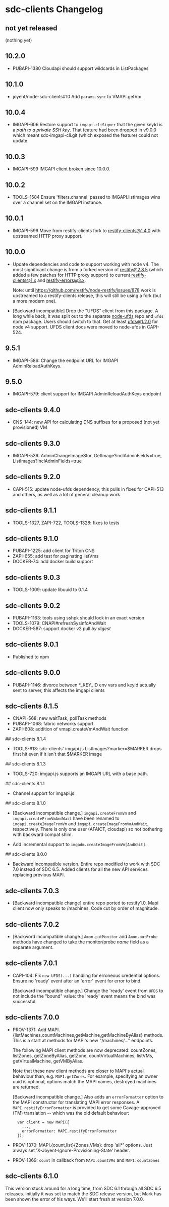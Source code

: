 <!--
    This Source Code Form is subject to the terms of the Mozilla Public
    License, v. 2.0. If a copy of the MPL was not distributed with this
    file, You can obtain one at http://mozilla.org/MPL/2.0/.
-->

<!--
    Copyright 2016 Joyent, Inc.
-->

# sdc-clients Changelog

## not yet released

(nothing yet)

## 10.2.0

- PUBAPI-1380 Cloudapi should support wildcards in ListPackages

## 10.1.0

- joyent/node-sdc-clients#10 Add `params.sync` to VMAPI.getVm.

## 10.0.4

- IMGAPI-606 Restore support to `imgapi.cliSigner` that the given keyId is
  a *path to a private SSH key*. That feature had been dropped in v9.0.0
  which meant sdc-imgapi-cli.git (which exposed the feature) could not
  update.

## 10.0.3

- IMGAPI-599 IMGAPI client broken since 10.0.0.

## 10.0.2

- TOOLS-1584 Ensure 'filters.channel' passed to IMGAPI.listImages wins over a
  channel set on the IMGAPI instance.

## 10.0.1

- IMGAPI-596 Move from restify-clients fork to restify-clients@1.4.0 with
  upstreamed HTTP proxy support.

## 10.0.0

- Update dependencies and code to support working with node v4. The most
  significant change is from a forked version of restify@2.8.5 (which added
  a few patches for HTTP proxy support) to current restify-clients@1.x
  and restify-errors@3.x.

  Note: until <https://github.com/restify/node-restify/issues/878> work is
  upstreamed to a restify-clients release, this will still be using a fork (but
  a more modern one).

- [Backward incompatible] Drop the "UFDS" client from this package. A long
  while back, it was split out to the separate
  [node-ufds](https://github.com/joyent/node-ufds) repo and `ufds` npm package.
  Users should switch to that. Get at least ufds@1.2.0 for node v4 support.
  UFDS client docs were moved to node-ufds in CAPI-524.


## 9.5.1

- IMGAPI-586: Change the endpoint URL for IMGAPI AdminReloadAuthKeys.

## 9.5.0

- IMGAPI-579: client support for IMGAPI AdminReloadAuthKeys endpoint

## sdc-clients 9.4.0

- CNS-144: new API for calculating DNS suffixes for a proposed (not yet provisioned) VM

## sdc-clients 9.3.0

- IMGAPI-536: AdminChangeImageStor, GetImage?inclAdminFields=true, ListImages?inclAdminFields=true

## sdc-clients 9.2.0

- CAPI-515: update node-ufds dependency, this pulls in fixes for CAPI-513 and others,
  as well as a lot of general cleanup work

## sdc-clients 9.1.1

- TOOLS-1327, ZAPI-722, TOOLS-1328: fixes to tests

## sdc-clients 9.1.0

- PUBAPI-1225: add client for Triton CNS
- ZAPI-655: add test for paginating listVms
- DOCKER-74: add docker build support

## sdc-clients 9.0.3

- TOOLS-1009: update libuuid to 0.1.4

## sdc-clients 9.0.2

- PUBAPI-1163: tools using sshpk should lock in an exact version
- TOOLS-1079: CNAPI#refreshSysinfoAndWait
- DOCKER-587: support docker v2 pull *by digest*

## sdc-clients 9.0.1

- Published to npm

## sdc-clients 9.0.0

- PUBAPI-1146: divorce between *_KEY_ID env vars and keyId actually sent
  to server, this affects the imgapi clients

## sdc-clients 8.1.5

- CNAPI-568: new waitTask, pollTask methods
- PUBAPI-1068: fabric networks support
- ZAPI-608: addition of vmapi.createVmAndWait function

## sdc-clients 8.1.4

- TOOLS-913: sdc-clients' imgapi.js ListImages?marker=$MARKER drops first hit even if it isn't that $MARKER image

## sdc-clients 8.1.3

- TOOLS-720: imgapi.js supports an IMGAPI URL with a base path.

## sdc-clients 8.1.1

- Channel support for imgapi.js.

## sdc-clients 8.1.0

- [Backward incompatible change.] `imgapi.createFromVm` and
  `imgapi.createFromVmAndWait` have been renamed to `imgapi.createImageFromVm`
  and `imgapi.createImageFromVmAndWait`, respectively.  There is only one
  user (AFAICT, cloudapi) so not bothering with backward compat shim.

- Add incremental support to `imgadm.createImageFromVm[AndWait]`.

## sdc-clients 8.0.0

- Backward incompatible version. Entire repo modified to work with SDC 7.0
  instead of SDC 6.5. Added clients for all the new API services replacing
  previous MAPI.

## sdc-clients 7.0.3

- [Backward incompatible change] entire repo ported to restify1.0. Mapi
  client now only speaks to /machines.  Code cut by order of magnitude.

## sdc-clients 7.0.2

- [Backword incompatible change.] `Amon.putMonitor` and `Amon.putProbe`
  methods have changed to take the monitor/probe *name* field as a
  separate argument.


## sdc-clients 7.0.1

- CAPI-104: Fix `new UFDS(...)` handling for erroneous credential options.
  Ensure no 'ready' event after an 'error' event for error to bind.

  [Backward incompatible change.] Change the 'ready' event from `UFDS` to
  not include the "bound" value: the 'ready' event means the bind was
  successful.


## sdc-clients 7.0.0

- PROV-1371: Add MAPI.{listMachines,countMachines,getMachine,getMachineByAlias}
  methods. This is a start at methods for MAPI's new "/machines/..."
  endpoints.

  The following MAPI client methods are now deprecated: countZones,
  listZones, getZoneByAlias, getZone, countVirtualMachines, listVMs,
  getVirtualMachine, getVMByAlias.

  Note that these new client methods are closer to MAPI's actual
  behaviour than, e.g. `MAPI.getZones`. For example, specifying an owner
  uuid is optional, options match the MAPI names, destroyed machines are
  returned.

  [Backward incompatible change.] Also adds an `errorFormatter` option to the
  MAPI constructor for translating MAPI error responses. A
  `MAPI.restifyErrorFormatter` is provided to get some Cavage-approved (TM)
  translation -- which was the old default behaviour:

        var client = new MAPI({
          ...,
          errorFormatter: MAPI.restifyErrorFormatter
        });

- PROV-1370: MAPI.{count,list}{Zones,VMs}: drop 'all*' options. Just always
  set 'X-Joyent-Ignore-Provisioning-State' header.

- PROV-1369: `count` in callback from `MAPI.countVMs` and `MAPI.countZones`


## sdc-clients 6.1.0

This version stuck around for a long time, from SDC 6.1 through all SDC 6.5 releases.
Initially it was set to match the SDC release version, but Mark has been shown
the error of his ways. We'll start fresh at version 7.0.0.
